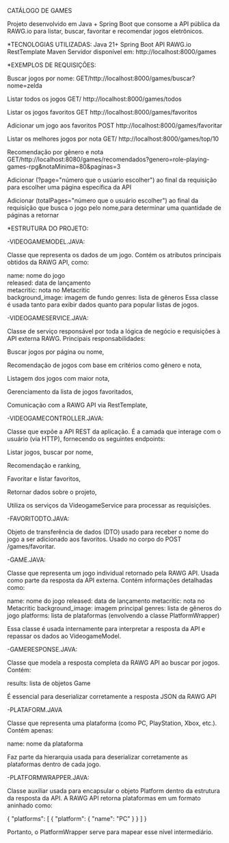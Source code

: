 CATÁLOGO DE GAMES


Projeto desenvolvido em Java + Spring Boot que consome a API pública da RAWG.io para listar, buscar, favoritar e recomendar jogos eletrônicos.



*TECNOLOGIAS UTILIZADAS:
Java 21+
Spring Boot
API RAWG.io
RestTemplate
Maven
Servidor disponível em:
http://localhost:8000/games




*EXEMPLOS DE REQUISIÇÕES:



Buscar jogos por nome:
GET/http://localhost:8000/games/buscar?nome=zelda

Listar todos os jogos 
GET/ http://localhost:8000/games/todos

Listar os jogos favoritos
GET http://localhost:8000/games/favoritos

Adicionar um jogo aos favoritos
POST  http://localhost:8000/games/favoritar

Listar os melhores jogos por nota
GET/ http://localhost:8000/games/top/10


Recomendação por gênero e nota
GET/http://localhost:8080/games/recomendados?genero=role-playing-games-rpg&notaMinima=80&paginas=3


Adicionar (?page="número que o usúario escolher") ao final da requisição para escolher uma página específica da API

Adicionar (totalPages="número que o usuário escolher") ao final da requisição que busca o jogo pelo nome,para determinar uma quantidade de páginas a retornar



*ESTRUTURA DO PROJETO:



-VIDEOGAMEMODEL.JAVA:

Classe que representa os dados de um jogo.
Contém os atributos principais obtidos da RAWG API, como:
    
name: nome do jogo    
released: data de lançamento   
metacritic: nota no Metacritic    
background_image: imagem de fundo
genres: lista de gêneros
Essa classe é usada tanto para exibir dados quanto para popular listas de jogos.

-VIDEOGAMESERVICE.JAVA:

Classe de serviço responsável por toda a lógica de negócio e requisições à API externa RAWG.
Principais responsabilidades:

Buscar jogos por página ou nome,

Recomendação de jogos com base em critérios como gênero e nota,

Listagem dos jogos com maior nota,

Gerenciamento da lista de jogos favoritados,

Comunicação com a RAWG API via RestTemplate,



-VIDEOGAMECONTROLLER.JAVA:

Classe que expõe a API REST da aplicação.
É a camada que interage com o usuário (via HTTP), fornecendo os seguintes endpoints:

Listar jogos, buscar por nome,

Recomendação e ranking,

Favoritar e listar favoritos,

Retornar dados sobre o projeto,

Utiliza os serviços da VideogameService para processar as requisições.



-FAVORITODTO.JAVA:

Objeto de transferência de dados (DTO) usado para receber o nome do jogo a ser adicionado aos favoritos.
Usado no corpo do POST /games/favoritar.



-GAME.JAVA:

Classe que representa um jogo individual retornado pela RAWG API.
Usada como parte da resposta da API externa. Contém informações detalhadas como:

name: nome do jogo
released: data de lançamento
metacritic: nota no Metacritic
background_image: imagem principal
genres: lista de gêneros do jogo
platforms: lista de plataformas (envolvendo a classe PlatformWrapper)

Essa classe é usada internamente para interpretar a resposta da API e repassar os dados ao VideogameModel.



-GAMERESPONSE.JAVA:

Classe que modela a resposta completa da RAWG API ao buscar por jogos.
Contém:

results: lista de objetos Game

É essencial para deserializar corretamente a resposta JSON da RAWG API

-PLATAFORM.JAVA

Classe que representa uma plataforma (como PC, PlayStation, Xbox, etc.).
Contém apenas:

name: nome da plataforma

Faz parte da hierarquia usada para deserializar corretamente as plataformas dentro de cada jogo.



-PLATFORMWRAPPER.JAVA:

Classe auxiliar usada para encapsular o objeto Platform dentro da estrutura da resposta da API.
A RAWG API retorna plataformas em um formato aninhado como:

{
  "platforms": [
    {
      "platform": {
        "name": "PC"
      }
    }
  ]
}

Portanto, o PlatformWrapper serve para mapear esse nível intermediário.



